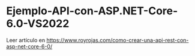 # Ejemplo-API-con-ASP.NET-Core-6.0-VS2022

Leer artículo en https://www.royrojas.com/como-crear-una-api-rest-con-asp-net-core-6-0/
